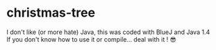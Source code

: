# christmas-tree

I don't like (or more hate) Java, this was coded with BlueJ and Java 1.4  
If you don't know how to use it or compile... deal with it ! 😎
